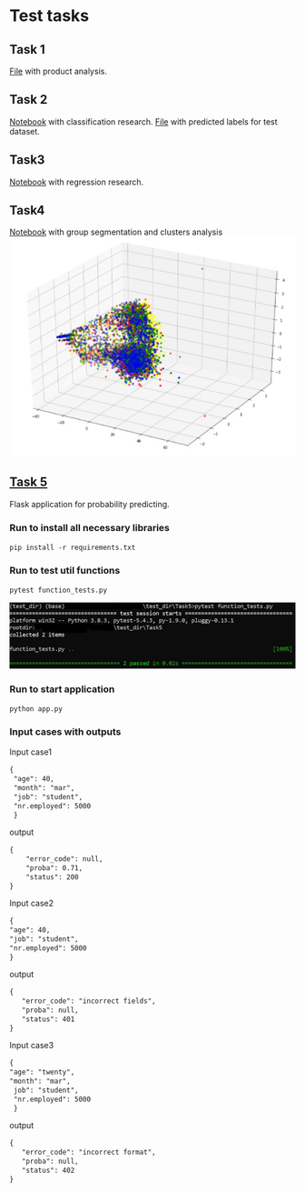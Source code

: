 # Test tasks
## Task 1
[File](https://github.com/IlyaKusakin/FiveTasks/blob/main/Task1_product%20analysis.pdf) with product analysis.
## Task 2
[Notebook](https://github.com/IlyaKusakin/FiveTasks/blob/main/task2/Task2_classification.ipynb) with classification research. 
[File](https://github.com/IlyaKusakin/FiveTasks/blob/main/task2/task2_result.xlsx) with predicted labels for test dataset.
## Task3
[Notebook](https://github.com/IlyaKusakin/FiveTasks/blob/main/Task3_regression.ipynb) with regression research.
## Task4
[Notebook](https://github.com/IlyaKusakin/FiveTasks/blob/main/Task4_segmentation.ipynb) with group segmentation and clusters analysis
![](https://github.com/IlyaKusakin/FiveTasks/blob/main/Task5/images/groups.jpg)
## [Task 5](https://github.com/IlyaKusakin/FiveTasks/tree/main/Task5)
Flask application for probability predicting. 

### Run to install all necessary libraries
```
pip install -r requirements.txt
```
### Run to test util functions
```
pytest function_tests.py
```
![](https://github.com/IlyaKusakin/FiveTasks/blob/main/Task5/images/tests_screen.jpg)
### Run to start application
```
python app.py
```
### Input cases with outputs
Input case1 
```
{
 "age": 40, 
 "month": "mar", 
 "job": "student", 
 "nr.employed": 5000
 }
```
output
```
{
    "error_code": null,
    "proba": 0.71,
    "status": 200
}
```
Input case2
```
{
"age": 40, 
"job": "student", 
"nr.employed": 5000
}
 ```
 output
 ```
{
    "error_code": "incorrect fields",
    "proba": null,
    "status": 401
}
```
Input case3
```
{
"age": "twenty",
"month": "mar", 
 job": "student",
 "nr.employed": 5000
 }
 ```
 output
 ```
{
    "error_code": "incorrect format",
    "proba": null,
    "status": 402
}
```
